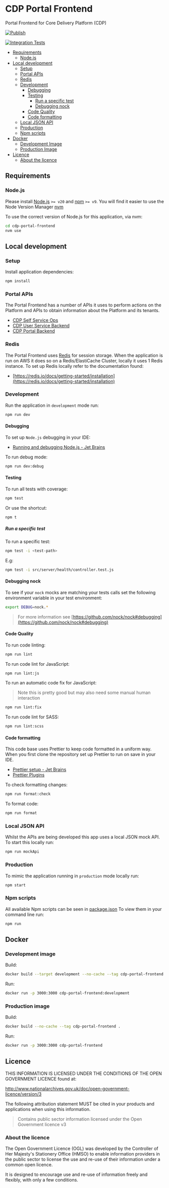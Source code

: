 # CDP Portal Frontend

Portal Frontend for Core Delivery Platform (CDP)

[![Publish](https://github.com/DEFRA/cdp-portal-frontend/actions/workflows/publish.yml/badge.svg)](https://github.com/DEFRA/cdp-portal-frontend/actions/workflows/publish.yml)

[![Integration Tests](https://github.com/DEFRA/cdp-portal-frontend/actions/workflows/integration-tests.yml/badge.svg)](https://github.com/DEFRA/cdp-portal-frontend/actions/workflows/integration-tests.yml)

- [Requirements](#requirements)
  - [Node.js](#nodejs)
- [Local development](#local-development)
  - [Setup](#setup)
  - [Portal APIs](#portal-apis)
  - [Redis](#redis)
  - [Development](#development)
    - [Debugging](#debugging)
    - [Testing](#testing)
      - [Run a specific test](#run-a-specific-test)
      - [Debugging nock](#debugging-nock)
    - [Code Quality](#code-quality)
    - [Code formatting](#code-formatting)
  - [Local JSON API](#local-json-api)
  - [Production](#production)
  - [Npm scripts](#npm-scripts)
- [Docker](#docker)
  - [Development Image](#development-image)
  - [Production Image](#production-image)
- [Licence](#licence)
  - [About the licence](#about-the-licence)

## Requirements

### Node.js

Please install [Node.js](http://nodejs.org/) `>= v20` and [npm](https://nodejs.org/) `>= v9`. You will find it
easier to use the Node Version Manager [nvm](https://github.com/creationix/nvm)

To use the correct version of Node.js for this application, via nvm:

```bash
cd cdp-portal-frontend
nvm use
```

## Local development

### Setup

Install application dependencies:

```bash
npm install
```

### Portal APIs

The Portal Frontend has a number of APIs it uses to perform actions on the Platform and APIs to obtain information
about the Platform and its tenants.

- [CDP Self Service Ops](https://github.com/DEFRA/cdp-self-service-ops)
- [CDP User Service Backend](https://github.com/DEFRA/cdp-user-service-backend)
- [CDP Portal Backend](https://github.com/DEFRA/cdp-portal-backend)

### Redis

The Portal Frontend uses [Redis](https://redis.io/) for session storage.
When the application is run on AWS it does so on a Redis/ElastiCache Cluster, locally it uses 1 Redis instance. To
set up Redis locally refer to the documentation found:

- [https://redis.io/docs/getting-started/installation](https://redis.io/docs/getting-started/installation)

### Development

Run the application in `development` mode run:

```bash
npm run dev
```

#### Debugging

To set up `Node.js` debugging in your IDE:

- [Running and debugging Node.js - Jet Brains](https://www.jetbrains.com/help/idea/running-and-debugging-node-js.html)

To run debug mode:

```bash
npm run dev:debug
```

#### Testing

To run all tests with coverage:

```bash
npm test
```

Or use the shortcut:

```bash
npm t
```

##### Run a specific test

To run a specific test:

```bash
npm test -i <test-path>
```

E.g:

```bash
npm test -i src/server/health/controller.test.js
```

#### Debugging nock

To see if your `nock` mocks are matching your tests calls set the following environment variable in your test
environment:

```bash
export DEBUG=nock.*
```

> For more information see [https://github.com/nock/nock#debugging](https://github.com/nock/nock#debugging)

#### Code Quality

To run code linting:

```bash
npm run lint
```

To run code lint for JavaScript:

```bash
npm run lint:js
```

To run an automatic code fix for JavaScript:

> Note this is pretty good but may also need some manual human interaction

```bash
npm run lint:fix
```

To run code lint for SASS:

```bash
npm run lint:scss
```

#### Code formatting

This code base uses Prettier to keep code formatted in a uniform way. When you first clone the repository set up
Prettier to run on save in your IDE.

- [Prettier setup - Jet Brains](https://www.jetbrains.com/help/idea/prettier.html)
- [Prettier Plugins](https://prettier.io/docs/en/plugins.html)

To check formatting changes:

```bash
npm run format:check
```

To format code:

```bash
npm run format
```

### Local JSON API

Whilst the APIs are being developed this app uses a local JSON mock API. To start this locally run:

```bash
npm run mockApi
```

### Production

To mimic the application running in `production` mode locally run:

```bash
npm start
```

### Npm scripts

All available Npm scripts can be seen in [package.json](./package.json)
To view them in your command line run:

```bash
npm run
```

## Docker

### Development image

Build:

```bash
docker build --target development --no-cache --tag cdp-portal-frontend:development .
```

Run:

```bash
docker run -p 3000:3000 cdp-portal-frontend:development
```

### Production image

Build:

```bash
docker build --no-cache --tag cdp-portal-frontend .
```

Run:

```bash
docker run -p 3000:3000 cdp-portal-frontend
```

## Licence

THIS INFORMATION IS LICENSED UNDER THE CONDITIONS OF THE OPEN GOVERNMENT LICENCE found at:

<http://www.nationalarchives.gov.uk/doc/open-government-licence/version/3>

The following attribution statement MUST be cited in your products and applications when using this information.

> Contains public sector information licensed under the Open Government licence v3

### About the licence

The Open Government Licence (OGL) was developed by the Controller of Her Majesty's Stationery Office (HMSO) to enable
information providers in the public sector to license the use and re-use of their information under a common open
licence.

It is designed to encourage use and re-use of information freely and flexibly, with only a few conditions.
